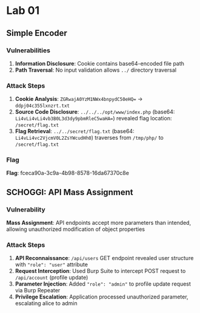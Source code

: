 # Lab 01

## Simple Encoder

### Vulnerabilities

1. **Information Disclosure**: Cookie contains base64-encoded file path
2. **Path Traversal**: No input validation allows `../` directory traversal

### Attack Steps

1. **Cookie Analysis**: `ZGRwajA0YzM1NWx4bnpydC50eHQ=` → `ddpj04c355lxnzrt.txt`
2. **Source Code Disclosure**: `../../../opt/www/index.php` (base64: `Li4vLi4vLi4vb3B0L3d3dy9pbmRleC5waHA=`) revealed flag location: `/secret/flag.txt`
3. **Flag Retrieval**: `../../secret/flag.txt` (base64: `Li4vLi4vc2VjcmV0L2ZsYWcudHh0`) traverses from `/tmp/php/` to `/secret/flag.txt`

### Flag

**Flag**: fceca90a-3c9a-4b98-8578-16da67370c8e

## SCHOGGI: API Mass Assignment

### Vulnerability
**Mass Assignment**: API endpoints accept more parameters than intended, allowing unauthorized modification of object properties

### Attack Steps

1. **API Reconnaissance**: `/api/users` GET endpoint revealed user structure with `"role": "user"` attribute
2. **Request Interception**: Used Burp Suite to intercept POST request to `/api/account` (profile update)
3. **Parameter Injection**: Added `"role": "admin"` to profile update request via Burp Repeater
4. **Privilege Escalation**: Application processed unauthorized parameter, escalating alice to admin
